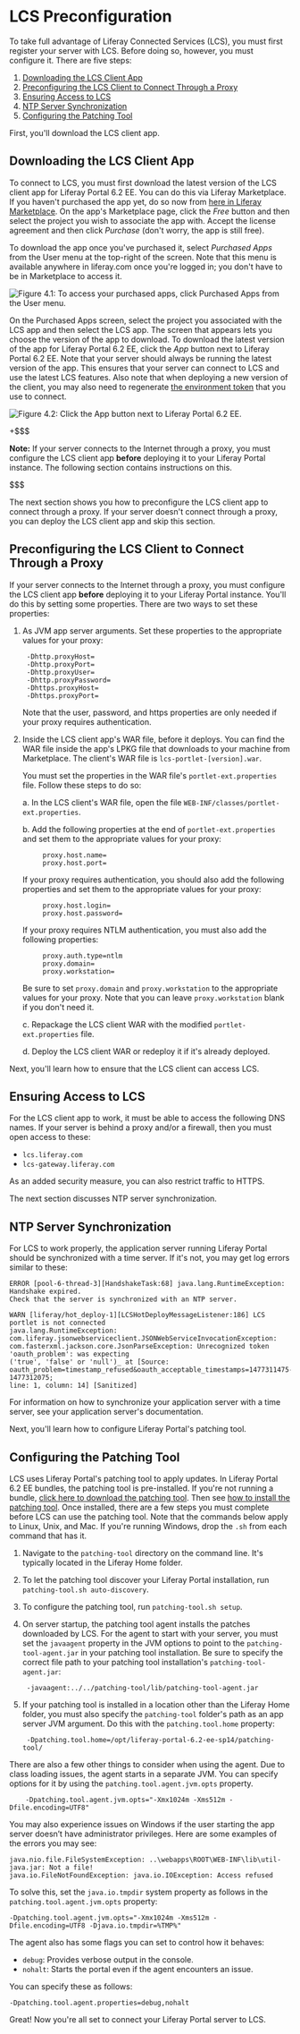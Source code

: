# LCS Preconfiguration [](id=lcs-preconfiguration)

To take full advantage of Liferay Connected Services (LCS), you must first 
register your server with LCS. Before doing so, however, you must configure it. 
There are five steps: 

1. [Downloading the LCS Client App](/discover/deployment/-/knowledge_base/6-2/lcs-preconfiguration#downloading-the-lcs-client-app)
2. [Preconfiguring the LCS Client to Connect Through a Proxy](/discover/deployment/-/knowledge_base/6-2/lcs-preconfiguration#preconfiguring-the-lcs-client-to-connect-through-a-proxy)
3. [Ensuring Access to LCS](/discover/deployment/-/knowledge_base/6-2/lcs-preconfiguration#ensuring-access-to-lcs)
4. [NTP Server Synchronization](/discover/deployment/-/knowledge_base/6-2/lcs-preconfiguration#ntp-server-synchronization)
5. [Configuring the Patching Tool](/discover/deployment/-/knowledge_base/6-2/lcs-preconfiguration#configuring-the-patching-tool)

First, you'll download the LCS client app. 

## Downloading the LCS Client App [](id=downloading-the-lcs-client-app)

To connect to LCS, you must first download the latest version of the LCS client 
app for Liferay Portal 6.2 EE. You can do this via Liferay Marketplace. If you 
haven't purchased the app yet, do so now from 
[here in Liferay Marketplace](https://web.liferay.com/marketplace/-/mp/application/71774947). 
On the app's Marketplace page, click the *Free* button and then select the 
project you wish to associate the app with. Accept the license agreement and 
then click *Purchase* (don't worry, the app is still free). 

To download the app once you've purchased it, select *Purchased Apps* from the 
User menu at the top-right of the screen. Note that this menu is available 
anywhere in liferay.com once you're logged in; you don't have to be in 
Marketplace to access it. 

![Figure 4.1: To access your purchased apps, click *Purchased Apps* from the User menu.](../../images/lcs-purchased-apps.png)

On the Purchased Apps screen, select the project you associated with the LCS app 
and then select the LCS app. The screen that appears lets you choose the version 
of the app to download. To download the latest version of the app for Liferay 
Portal 6.2 EE, click the *App* button next to Liferay Portal 6.2 EE. Note that 
your server should always be running the latest version of the app. This ensures 
that your server can connect to LCS and use the latest LCS features. Also note 
that when deploying a new version of the client, you may also need to regenerate 
[the environment token](/discover/deployment/-/knowledge_base/6-2/using-lcs#using-environment-tokens) 
that you use to connect. 

![Figure 4.2: Click the *App* button next to Liferay Portal 6.2 EE.](../../images/lcs-app-version-download.png)

+$$$

**Note:** If your server connects to the Internet through a proxy, you must 
configure the LCS client app **before** deploying it to your Liferay Portal 
instance. The following section contains instructions on this. 

$$$

The next section shows you how to preconfigure the LCS client app to connect 
through a proxy. If your server doesn't connect through a proxy, you can deploy 
the LCS client app and skip this section. 

## Preconfiguring the LCS Client to Connect Through a Proxy [](id=preconfiguring-the-lcs-client-to-connect-through-a-proxy)

If your server connects to the Internet through a proxy, you must configure the 
LCS client app **before** deploying it to your Liferay Portal instance. You'll 
do this by setting some properties. There are two ways to set these properties: 

1. As JVM app server arguments. Set these properties to the appropriate values 
   for your proxy: 

        -Dhttp.proxyHost=
        -Dhttp.proxyPort=
        -Dhttp.proxyUser=
        -Dhttp.proxyPassword=
        -Dhttps.proxyHost=
        -Dhttps.proxyPort=

    Note that the user, password, and https properties are only needed if your 
    proxy requires authentication. 

2. Inside the LCS client app's WAR file, before it deploys. You can find the WAR 
   file inside the app's LPKG file that downloads to your machine from 
   Marketplace. The client's WAR file is `lcs-portlet-[version].war`. 

   You must set the properties in the WAR file's `portlet-ext.properties` file. 
   Follow these steps to do so: 

   a. In the LCS client's WAR file, open the file 
        `WEB-INF/classes/portlet-ext.properties`. 

   b. Add the following properties at the end of `portlet-ext.properties` and 
      set them to the appropriate values for your proxy: 
   
            proxy.host.name=
            proxy.host.port=

      If your proxy requires authentication, you should also add the following 
      properties and set them to the appropriate values for your proxy: 

            proxy.host.login=
            proxy.host.password=

      If your proxy requires NTLM authentication, you must also add the 
      following properties: 

            proxy.auth.type=ntlm
            proxy.domain=
            proxy.workstation=

      Be sure to set `proxy.domain` and `proxy.workstation` to the appropriate 
      values for your proxy. Note that you can leave `proxy.workstation` blank 
      if you don't need it. 

   c. Repackage the LCS client WAR with the modified `portlet-ext.properties` 
      file. 

   d. Deploy the LCS client WAR or redeploy it if it's already deployed. 

Next, you'll learn how to ensure that the LCS client can access LCS. 

## Ensuring Access to LCS [](id=ensuring-access-to-lcs)

For the LCS client app to work, it must be able to access the following DNS 
names. If your server is behind a proxy and/or a firewall, then you must open 
access to these: 

- `lcs.liferay.com`
- `lcs-gateway.liferay.com`

As an added security measure, you can also restrict traffic to HTTPS. 

The next section discusses NTP server synchronization. 

## NTP Server Synchronization [](id=ntp-server-synchronization)

For LCS to work properly, the application server running Liferay Portal should 
be synchronized with a time server. If it's not, you may get log errors similar 
to these: 

    ERROR [pool-6-thread-3][HandshakeTask:68] java.lang.RuntimeException: Handshake expired. 
    Check that the server is synchronized with an NTP server. 

    WARN [liferay/hot_deploy-1][LCSHotDeployMessageListener:186] LCS portlet is not connected 
    java.lang.RuntimeException: com.liferay.jsonwebserviceclient.JSONWebServiceInvocationException: 
    com.fasterxml.jackson.core.JsonParseException: Unrecognized token 'oauth_problem': was expecting 
    ('true', 'false' or 'null')_ at [Source: oauth_problem=timestamp_refused&oauth_acceptable_timestamps=1477311475-1477312075; 
    line: 1, column: 14] [Sanitized]

For information on how to synchronize your application server with a time 
server, see your application server's documentation. 

Next, you'll learn how to configure Liferay Portal's patching tool. 

## Configuring the Patching Tool [](id=configuring-the-patching-tool)

LCS uses Liferay Portal's patching tool to apply updates. In Liferay Portal 6.2 
EE bundles, the patching tool is pre-installed. If you're not running a bundle, 
[click here to download the patching tool](https://web.liferay.com/group/customer/products/patching-tool). 
Then see 
[how to install the patching tool](/discover/deployment/-/knowledge_base/6-2/patching-liferay#installing-the-patching-tool). 
Once installed, there are a few steps you must complete before LCS can use the 
patching tool. Note that the commands below apply to Linux, Unix, and Mac. If 
you're running Windows, drop the `.sh` from each command that has it. 

1. Navigate to the `patching-tool` directory on the command line. It's typically 
   located in the Liferay Home folder.

2. To let the patching tool discover your Liferay Portal installation, run 
   `patching-tool.sh auto-discovery`. 

3. To configure the patching tool, run `patching-tool.sh setup`. 

4. On server startup, the patching tool agent installs the patches downloaded by 
   LCS. For the agent to start with your server, you must set the `javaagent` 
   property in the JVM options to point to the `patching-tool-agent.jar` in your 
   patching tool installation. Be sure to specify the correct file path to your 
   patching tool installation's `patching-tool-agent.jar`: 

        -javaagent:../../patching-tool/lib/patching-tool-agent.jar

5. If your patching tool is installed in a location other than the Liferay Home 
   folder, you must also specify the `patching-tool` folder's path as an app 
   server JVM argument. Do this with the `patching.tool.home` property: 

        -Dpatching.tool.home=/opt/liferay-portal-6.2-ee-sp14/patching-tool/

There are also a few other things to consider when using the agent. Due to class
loading issues, the agent starts in a separate JVM. You can specify options for
it by using the `patching.tool.agent.jvm.opts` property. 

        -Dpatching.tool.agent.jvm.opts="-Xmx1024m -Xms512m -Dfile.encoding=UTF8"

You may also experience issues on Windows if the user starting the app server
doesn’t have administrator privileges. Here are some examples of the errors you 
may see: 

    java.nio.file.FileSystemException: ..\webapps\ROOT\WEB-INF\lib\util-java.jar: Not a file!
    java.io.FileNotFoundException: java.io.IOException: Access refused

To solve this, set the `java.io.tmpdir` system property as follows in the 
`patching.tool.agent.jvm.opts` property: 

    -Dpatching.tool.agent.jvm.opts="-Xmx1024m -Xms512m -Dfile.encoding=UTF8 -Djava.io.tmpdir=%TMP%"

The agent also has some flags you can set to control how it behaves: 

- `debug`: Provides verbose output in the console. 
- `nohalt`: Starts the portal even if the agent encounters an issue. 

You can specify these as follows: 

    -Dpatching.tool.agent.properties=debug,nohalt

Great! Now you're all set to connect your Liferay Portal server to LCS. 
